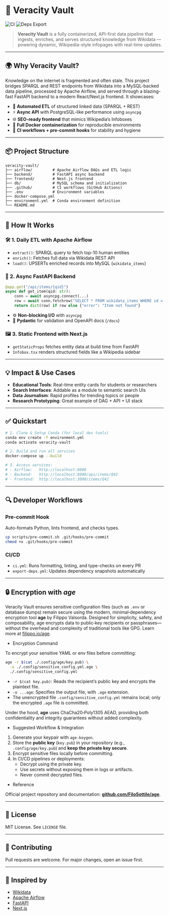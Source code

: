 # 🧠 Veracity Vault

![CI](https://github.com/AnrPg/veracity_vault/actions/workflows/ci.yml/badge.svg)
![Deps Export](https://github.com/AnrPg/veracity_vault/actions/workflows/export-dependencies.yml/badge.svg)

> **Veracity Vault** is a fully containerized, API-first data pipeline that ingests, enriches, and serves structured knowledge from Wikidata — powering dynamic, Wikipedia-style infopages with real-time updates.

---

## 🌍 Why Veracity Vault?

Knowledge on the internet is fragmented and often stale. This project bridges SPARQL and REST endpoints from Wikidata into a MySQL-backed data pipeline, processed by Apache Airflow, and served through a blazing-fast FastAPI backend to a modern React/Next.js frontend. It showcases:

- 🔄 **Automated ETL** of structured linked data (SPARQL + REST)
- ⚡ **Async API** with PostgreSQL-like performance using `asyncpg`
- 🌐 **SEO-ready frontend** that mimics Wikipedia’s Infoboxes
- 🐳 **Full Docker containerization** for reproducible environments
- 🔁 **CI workflows + pre-commit hooks** for stability and hygiene

---

## 📦 Project Structure

```
veracity-vault/
├── airflow/         # Apache Airflow DAGs and ETL logic
├── backend/         # FastAPI async backend
├── frontend/        # Next.js frontend
├── db/              # MySQL schema and initialization
├── .github/         # CI workflows (GitHub Actions)
├── .env             # Environment variables
├── docker-compose.yml
├── environment.yml  # Conda environment definition
└── README.md
```

---

## 🚀 How It Works

### 🛠️ 1. Daily ETL with Apache Airflow

- `extract()`: SPARQL query to fetch top-10 human entities
- `enrich()`: Fetches full data via Wikidata REST API
- `load()`: UPSERTs enriched records into MySQL (`wikidata_items`)

### 🔌 2. Async FastAPI Backend

```python
@app.get("/api/items/{qid}")
async def get_item(qid: str):
    conn = await asyncpg.connect(...)
    row = await conn.fetchrow("SELECT * FROM wikidata_items WHERE id = $1", qid)
    return dict(row) if row else {"error": "Item not found"}
```

- ⚙️ **Non-blocking I/O** with `asyncpg`
- 📜 **Pydantic** for validation and OpenAPI docs (`/docs`)

### 🖼️ 3. Static Frontend with Next.js

- `getStaticProps` fetches entity data at build time from FastAPI
- `Infobox.tsx` renders structured fields like a Wikipedia sidebar

---

## 💡 Impact & Use Cases

- **Educational Tools**: Real-time entity cards for students or researchers
- **Search Interfaces**: Addable as a module to semantic search UIs
- **Data Journalism**: Rapid profiles for trending topics or people
- **Research Prototyping**: Great example of DAG + API + UI stack

---

## ✅ Quickstart

```bash
# 1. Clone & Setup Conda (for local dev tools)
conda env create -f environment.yml
conda activate veracity-vault

# 2. Build and run all services
docker-compose up --build

# 3. Access services:
# - Airflow:   http://localhost:8080
# - Backend:   http://localhost:8000/api/items/Q42
# - Frontend:  http://localhost:3000/items/Q42
```

---

## 🔍 Developer Workflows

### Pre-commit Hook

Auto-formats Python, lints frontend, and checks types.

```bash
cp scripts/pre-commit.sh .git/hooks/pre-commit
chmod +x .git/hooks/pre-commit
```

### CI/CD

- `ci.yml`: Runs formatting, linting, and type-checks on every PR
- `export-deps.yml`: Updates dependency snapshots automatically

---

## 🔒 Encryption with *age*

Veracity Vault ensures sensitive configuration files (such as `.env` or database dumps) remain secure using the modern, minimal‑dependency encryption tool **age** by Filippo Valsorda. Designed for simplicity, safety, and composability, age encrypts data to public‑key recipients or passphrases—without the overhead and complexity of traditional tools like GPG. Learn more at [filippo.io/age](https://filippo.io/age/age).

- Encryption Command

To encrypt your sensitive YAML or env files before committing:

```bash
age -r $(cat ./.config/age/key.pub) \
  -o ./.config/sensitive_config.yml.age \
  ./.config/sensitive_config.yml
```

- `-r $(cat key.pub)`: Reads the recipient’s public key and encrypts the plaintext file.
- `-o ...age`: Specifies the output file, with `.age` extension.
- The unencrypted file `.config/sensitive_config.yml` remains local; only the encrypted `.age` file is committed.

Under the hood, **age** uses ChaCha20‑Poly1305 AEAD, providing both confidentiality and integrity guarantees without added complexity.

- Suggested Workflow & Integration

1. Generate your keypair with `age-keygen`.
2. Store the **public key** (`key.pub`) in your repository (e.g., `.config/age/key.pub`) and **keep the private key secure**.
3. Encrypt sensitive files locally before committing.
4. In CI/CD pipelines or deployments:
   - Decrypt using the private key.
   - Use secrets without exposing them in logs or artifacts.
   - Never commit decrypted files.

- Reference

Official project repository and documentation: **[github.com/FiloSottile/age](https://github.com/FiloSottile/age)**.

---

## 📜 License

MIT License. See `LICENSE` file.

---

## 🤝 Contributing

Pull requests are welcome. For major changes, open an issue first.

---

## 🧠 Inspired by

- [Wikidata](https://www.wikidata.org/)
- [Apache Airflow](https://airflow.apache.org/)
- [FastAPI](https://fastapi.tiangolo.com/)
- [Next.js](https://nextjs.org/)